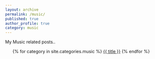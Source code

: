 ```yaml
---
layout: archive
permalink: /music/
published: true
author_profile: true
category: music
---
```


My Music related posts..
<ul>
{% for category in site.categories.music %}
  <a href="{{ post.url }}" rel="permalink">{{ title }}</a>
{% endfor %}
</ul>
